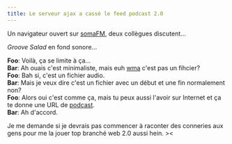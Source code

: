 ```yaml
---
title: Le serveur ajax a cassé le feed podcast 2.0
---
```


Un navigateur ouvert sur [somaFM](http://www.somafm.com), deux collègues
discutent...

_Groove Salad_ en fond sonore...

>  
**Foo**: Voilà, ça se limite à ça...   
**Bar**: Ah ouais c'est minimaliste, mais euh [wma](http://fr.wikipedia.org/wiki/WMA) c'est pas un fihcier?   
**Foo**: Bah si, c'est un fichier audio.   
**Bar**: Mais je veux dire c'est un fichier avec un début et une fin normalement non?   
**Foo**: Alors oui c'est comme ça, mais tu peux aussi l'avoir sur Internet et ça te donne une URL de [podcast](fr.wikipedia.org/wiki/Podcast).   
**Bar**: Ah d'accord.   

Je me demande si je devrais pas commencer à raconter des conneries aux gens
pour me la jouer top branché web 2.0 aussi hein. ><

